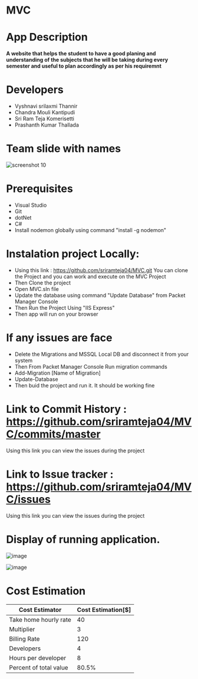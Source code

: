 # MVC
# App Description

**A website that helps the student to have a good planing and understanding of the subjects that he will be taking during every semester and useful to plan accordingly as per his requiremnt**

# Developers
- Vyshnavi srilaxmi Thannir
- Chandra Mouli Kantipudi
- Sri Ram Teja Komerisetti
- Prashanth Kumar Thallada

# Team slide with names
![screenshot 10](https://user-images.githubusercontent.com/31714306/52661753-52437400-2ec8-11e9-9fad-82dd146b38b9.png)

# Prerequisites 

- Visual Studio 
- Git
- dotNet
- C#
- Install nodemon globally using command "install -g nodemon"

# Instalation project Locally:

- Using this link : https://github.com/sriramteja04/MVC.git You can clone the Project and you can work and execute on the MVC Project 
- Then Clone the project
- Open MVC.sln file 
- Update the database using command "Update Database" from Packet Manager Console
- Then Run the Project Using "IIS Express"
- Then app will run on your browser

# If any issues are face 
- Delete the Migrations and MSSQL Local DB and disconnect it from your system 
- Then From Packet Manager Console Run migration commands
- Add-Migration [Name of Migration]
- Update-Database
- Then buid the project and run it. 
It should be working fine 
# Link to Commit History : https://github.com/sriramteja04/MVC/commits/master
Using this link you can view the issues during the project
# Link to Issue tracker : https://github.com/sriramteja04/MVC/issues
Using this link you can view the issues during the project 


# Display of running application. 
![image](https://user-images.githubusercontent.com/35507658/54849170-7c4f3980-4cb1-11e9-8594-f12876e78ca8.png)

![image](https://user-images.githubusercontent.com/35507658/54849125-5a55b700-4cb1-11e9-90a1-bddcec994254.png)

# Cost Estimation

| Cost Estimator         | Cost Estimation[$] |
|------------------------|--------------------|
| Take home hourly rate  | 40                 |
| Multiplier             | 3                  |
| Billing Rate           | 120                |
| Developers             | 4                  |
| Hours per developer    | 8                  |
| Percent of total value | 80.5%                |
    




